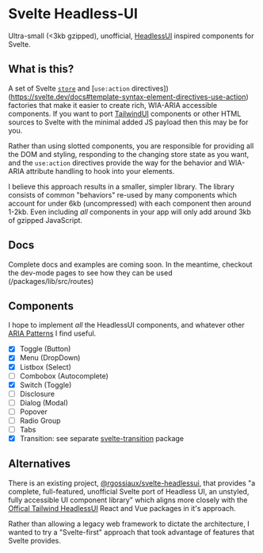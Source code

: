 # Svelte Headless-UI

Ultra-small (<3kb gzipped), unofficial, [HeadlessUI](https://headlessui.com/) inspired components for Svelte.

## What is this?

A set of Svelte [`store`](https://svelte.dev/docs#run-time-svelte-store) and [`use:action` directives])(https://svelte.dev/docs#template-syntax-element-directives-use-action) factories that make it easier to create rich, WIA-ARIA accessible components. If you want to port [TailwindUI](https://tailwindui.com/) components or other HTML sources to Svelte with the minimal added JS payload then this may be for you.

Rather than using slotted components, you are responsible for providing all the DOM and styling, responding to the changing store state as you want, and the `use:action` directives provide the way for the behavior and WIA-ARIA attribute handling to hook into your elements.

I believe this approach results in a smaller, simpler library. The library consists of common "behaviors" re-used by many components which account for under 6kb (uncompressed) with each component then around 1-2kb. Even including _all_ components in your app will only add around 3kb of gzipped JavaScript.

## Docs

Complete docs and examples are coming soon. In the meantime, checkout the dev-mode pages to see how they can be used (/packages/lib/src/routes)

## Components

I hope to implement _all_ the HeadlessUI components, and whatever other [ARIA Patterns](https://www.w3.org/WAI/ARIA/apg/) I find useful.

- [x] Toggle (Button)
- [x] Menu (DropDown)
- [x] Listbox (Select)
- [ ] Combobox (Autocomplete)
- [x] Switch (Toggle)
- [ ] Disclosure
- [ ] Dialog (Modal)
- [ ] Popover
- [ ] Radio Group
- [ ] Tabs
- [x] Transition: see separate [svelte-transition](https://www.npmjs.com/package/svelte-transition) package

## Alternatives

There is an existing project, [@rgossiaux/svelte-headlessui](https://svelte-headlessui.goss.io), that provides "a complete, full-featured, unofficial Svelte port of Headless UI, an unstyled, fully accessible UI component library" which aligns more closely with the [Offical Tailwind HeadlessUI](https://headlessui.com/) React and Vue packages in it's approach.

Rather than allowing a legacy web framework to dictate the architecture, I wanted to try a "Svelte-first" approach that took advantage of features that Svelte provides.
